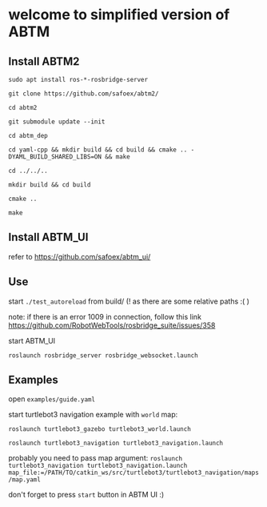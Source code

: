 # welcome to simplified version of ABTM

## Install ABTM2

`sudo apt install ros-*-rosbridge-server`

`git clone https://github.com/safoex/abtm2/`

`cd abtm2`

`git submodule update --init`

`cd abtm_dep`

`cd yaml-cpp && mkdir build && cd build && cmake .. -DYAML_BUILD_SHARED_LIBS=ON && make`

`cd ../../..`

`mkdir build && cd build`

`cmake .. `

`make`

## Install ABTM_UI

refer to https://github.com/safoex/abtm_ui/

## Use

start `./test_autoreload` from build/ (! as there are some relative paths :( )

note: if there is an error 1009 in connection, follow this link https://github.com/RobotWebTools/rosbridge_suite/issues/358

start ABTM_UI

`roslaunch rosbridge_server rosbridge_websocket.launch`

## Examples

open `examples/guide.yaml`

start turtlebot3 navigation example with `world` map:

`roslaunch turtlebot3_gazebo turtlebot3_world.launch`

`roslaunch turtlebot3_navigation turtlebot3_navigation.launch `

probably you need to pass map argument: `roslaunch turtlebot3_navigation turtlebot3_navigation.launch map_file:=/PATH/TO/catkin_ws/src/turtlebot3/turtlebot3_navigation/maps/map.yaml`



don't forget to press `start` button in ABTM UI :)
